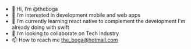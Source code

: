 - 👋 Hi, I’m @theboga
- 👀 I’m interested in development mobile and web apps 
- 🌱 I’m currently learning react native to complement the development I'm already doing with swift
- 💞️ I’m looking to collaborate on Tech Industry
- 📫 How to reach me the_boga@hotmail.com

<!---
theboga/theboga is a ✨ special ✨ repository because its `README.md` (this file) appears on your GitHub profile.
You can click the Preview link to take a look at your changes.
--->
